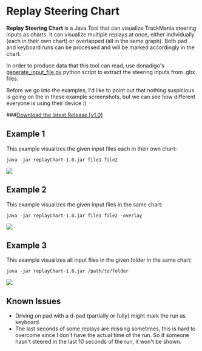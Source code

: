 # Replay Steering Chart

**Replay Steering Chart** is a Java Tool that can visualize TrackMania steering inputs as charts.
It can visualize multiple replays at once, either individually (each in their own chart) or overlapped (all in the same graph).
Both pad and keyboard runs can be processed and will be marked accordingly in the chart.

In order to produce data that this tool can read, use donadigo's [generate_input_file.py](https://github.com/donadigo/gbxtools/blob/master/generate_input_file.py "generate_input_file.py") python script to extract the steering inputs from .gbx files.

Before we go into the examples, I'd like to point out that nothing suspicious is going on the in these example screenshots,
but we can see how different everyone is using their device :)

###[Download the latest Release [v1.0]](https://github.com/railem/replayChart/releases/download/1.0/replayChart-1.0.jar)

## Example 1

This example visualizes the given input files each in their own chart:

`java -jar replayChart-1.0.jar file1 file2`

![](https://i.imgur.com/f9T2lAh.png"")

## Example 2

This example visualizes the given input files in the same chart:

`java -jar replayChart-1.0.jar file1 file2 -overlay`

![](https://i.imgur.com/KWR1O5F.png"")

## Example 3

This example visualizes all input files in the given folder in the same chart:

`java -jar replayChart-1.0.jar /path/to/folder`

![](https://i.imgur.com/C9HHLDh.png"")

## Known Issues
- Driving on pad with a d-pad (partially or fully) might mark the run as keyboard.
- The last seconds of some replays are missing sometimes, this is hard to overcome since I don't have the actual time of the run. So if someone hasn't steered in the last 10 seconds of the run, it won't be shown.
